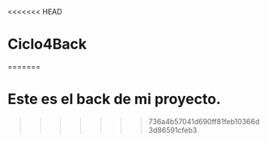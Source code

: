 <<<<<<< HEAD
# Ciclo4Back
=======
# Este es el back de mi proyecto.
>>>>>>> 736a4b57041d690ff81feb10366d3d86591cfeb3

